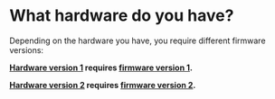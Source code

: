 [powermeter]: (https://github.com/voelkerb/powermeter)

# What hardware do you have?

Depending on the hardware you have, you require different firmware versions:

**[Hardware version 1](/Schematic/Version_1) requires [firmware version 1](Version_1/README.md).**

**[Hardware version 2](/Schematic/Version_2) requires [firmware version 2](Version_2/README.md).**
